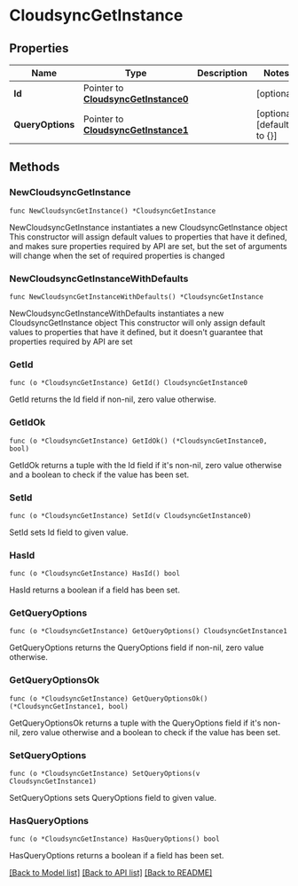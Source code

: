 # CloudsyncGetInstance

## Properties

Name | Type | Description | Notes
------------ | ------------- | ------------- | -------------
**Id** | Pointer to [**CloudsyncGetInstance0**](CloudsyncGetInstance0.md) |  | [optional] 
**QueryOptions** | Pointer to [**CloudsyncGetInstance1**](CloudsyncGetInstance1.md) |  | [optional] [default to {}]

## Methods

### NewCloudsyncGetInstance

`func NewCloudsyncGetInstance() *CloudsyncGetInstance`

NewCloudsyncGetInstance instantiates a new CloudsyncGetInstance object
This constructor will assign default values to properties that have it defined,
and makes sure properties required by API are set, but the set of arguments
will change when the set of required properties is changed

### NewCloudsyncGetInstanceWithDefaults

`func NewCloudsyncGetInstanceWithDefaults() *CloudsyncGetInstance`

NewCloudsyncGetInstanceWithDefaults instantiates a new CloudsyncGetInstance object
This constructor will only assign default values to properties that have it defined,
but it doesn't guarantee that properties required by API are set

### GetId

`func (o *CloudsyncGetInstance) GetId() CloudsyncGetInstance0`

GetId returns the Id field if non-nil, zero value otherwise.

### GetIdOk

`func (o *CloudsyncGetInstance) GetIdOk() (*CloudsyncGetInstance0, bool)`

GetIdOk returns a tuple with the Id field if it's non-nil, zero value otherwise
and a boolean to check if the value has been set.

### SetId

`func (o *CloudsyncGetInstance) SetId(v CloudsyncGetInstance0)`

SetId sets Id field to given value.

### HasId

`func (o *CloudsyncGetInstance) HasId() bool`

HasId returns a boolean if a field has been set.

### GetQueryOptions

`func (o *CloudsyncGetInstance) GetQueryOptions() CloudsyncGetInstance1`

GetQueryOptions returns the QueryOptions field if non-nil, zero value otherwise.

### GetQueryOptionsOk

`func (o *CloudsyncGetInstance) GetQueryOptionsOk() (*CloudsyncGetInstance1, bool)`

GetQueryOptionsOk returns a tuple with the QueryOptions field if it's non-nil, zero value otherwise
and a boolean to check if the value has been set.

### SetQueryOptions

`func (o *CloudsyncGetInstance) SetQueryOptions(v CloudsyncGetInstance1)`

SetQueryOptions sets QueryOptions field to given value.

### HasQueryOptions

`func (o *CloudsyncGetInstance) HasQueryOptions() bool`

HasQueryOptions returns a boolean if a field has been set.


[[Back to Model list]](../README.md#documentation-for-models) [[Back to API list]](../README.md#documentation-for-api-endpoints) [[Back to README]](../README.md)


